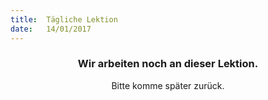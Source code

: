 ```yaml
---
title:  Tägliche Lektion
date:   14/01/2017
---
```


### <center>Wir arbeiten noch an dieser Lektion.</center>
<center>Bitte komme später zurück.</center>